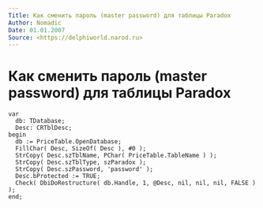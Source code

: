 ```yaml
---
Title: Как сменить пароль (master password) для таблицы Paradox
Author: Nomadic
Date: 01.01.2007
Source: <https://delphiworld.narod.ru>
---
```



Как сменить пароль (master password) для таблицы Paradox
========================================================

    var
      db: TDatabase;
      Desc: CRTblDesc;
    begin
      db := PriceTable.OpenDatabase;
      FillChar( Desc, SizeOf( Desc ), #0 );
      StrCopy( Desc.szTblName, PChar( PriceTable.TableName ) );
      StrCopy( Desc.szTblType, szParadox );
      StrCopy( Desc.szPassword, 'password' );
      Desc.bProtected := TRUE;
      Check( DbiDoRestructure( db.Handle, 1, @Desc, nil, nil, nil, FALSE ) );
    end;

